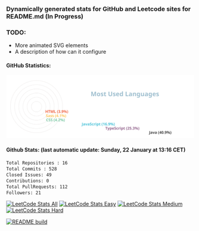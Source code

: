 ### Dynamically generated stats for GitHub and Leetcode sites for README.md (In Progress)

### TODO:
- More animated SVG elements
- A description of how can it configure

#### GitHub Statistics:

![chart-bar](/assets/circle-tails.svg)

#### Github Stats: (last automatic update: Sunday, 22 January at 13:16 CET)
	Total Repositories : 16
	Total Commits : 528
	Closed Issues: 49
	Contributions: 0
	Total PullRequests: 112
	Followers: 21

[![LeetCode Stats All](https://img.shields.io/badge/LEETCODE%20SOLVED%20PROBLEMS%20%3A-137-orange)](https://leetcode.com/meugenom/)
[![LeetCode Stats Easy](https://img.shields.io/badge/EASY%20%3A-67-brightgreen)](https://leetcode.com/meugenom/)
[![LeetCode Stats Medium](https://img.shields.io/badge/MEDIUM%20%3A-65-yellow)](https://leetcode.com/meugenom/)
[![LeetCode Stats Hard](https://img.shields.io/badge/HARD%20%3A-5-red)](https://leetcode.com/meugenom/)

[![README build](https://github.com/meugenom/github-leetcode-stats/actions/workflows/main.yml/badge.svg)](https://github.com/meugenom/github-leetcode-stats/actions/workflows/main.yml)

